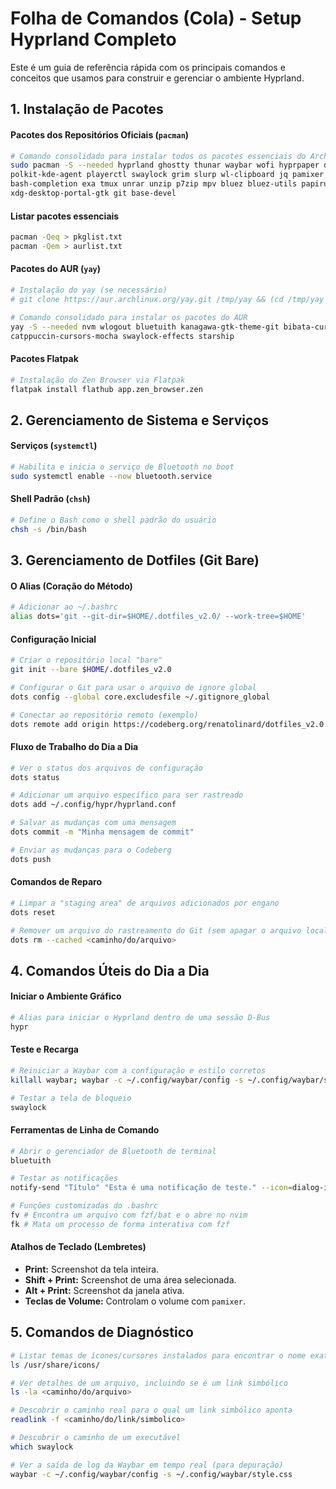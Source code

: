 # Folha de Comandos (Cola) - Setup Hyprland Completo

Este é um guia de referência rápida com os principais comandos e conceitos que 
usamos para construir e gerenciar o ambiente Hyprland.

## 1\. Instalação de Pacotes

#### Pacotes dos Repositórios Oficiais (`pacman`)

```bash
# Comando consolidado para instalar todos os pacotes essenciais do Arch
sudo pacman -S --needed hyprland ghostty thunar waybar wofi hyprpaper dunst 
polkit-kde-agent playerctl swaylock grim slurp wl-clipboard jq pamixer fastfetch
bash-completion exa tmux unrar unzip p7zip mpv bluez bluez-utils papirus-icon-theme 
xdg-desktop-portal-gtk git base-devel
```

#### Listar pacotes essenciais 

```bash
pacman -Qeq > pkglist.txt
pacman -Qem > aurlist.txt
```

#### Pacotes do AUR (`yay`)

```bash
# Instalação do yay (se necessário)
# git clone https://aur.archlinux.org/yay.git /tmp/yay && (cd /tmp/yay && makepkg -si)

# Comando consolidado para instalar os pacotes do AUR
yay -S --needed nvm wlogout bluetuith kanagawa-gtk-theme-git bibata-cursor-theme
catppuccin-cursors-mocha swaylock-effects starship
```

#### Pacotes Flatpak

```bash
# Instalação do Zen Browser via Flatpak
flatpak install flathub app.zen_browser.zen
```

## 2\. Gerenciamento de Sistema e Serviços

#### Serviços (`systemctl`)

```bash
# Habilita e inicia o serviço de Bluetooth no boot
sudo systemctl enable --now bluetooth.service
```

#### Shell Padrão (`chsh`)

```bash
# Define o Bash como o shell padrão do usuário
chsh -s /bin/bash
```

## 3\. Gerenciamento de Dotfiles (Git Bare)

#### O Alias (Coração do Método)

```bash
# Adicionar ao ~/.bashrc
alias dots='git --git-dir=$HOME/.dotfiles_v2.0/ --work-tree=$HOME'
```

#### Configuração Inicial

```bash
# Criar o repositório local "bare"
git init --bare $HOME/.dotfiles_v2.0

# Configurar o Git para usar o arquivo de ignore global
dots config --global core.excludesfile ~/.gitignore_global

# Conectar ao repositório remoto (exemplo)
dots remote add origin https://codeberg.org/renatolinard/dotfiles_v2.0.git
```

#### Fluxo de Trabalho do Dia a Dia

```bash
# Ver o status dos arquivos de configuração
dots status

# Adicionar um arquivo específico para ser rastreado
dots add ~/.config/hypr/hyprland.conf

# Salvar as mudanças com uma mensagem
dots commit -m "Minha mensagem de commit"

# Enviar as mudanças para o Codeberg
dots push
```

#### Comandos de Reparo

```bash
# Limpar a "staging area" de arquivos adicionados por engano
dots reset

# Remover um arquivo do rastreamento do Git (sem apagar o arquivo local)
dots rm --cached <caminho/do/arquivo>
```

## 4\. Comandos Úteis do Dia a Dia

#### Iniciar o Ambiente Gráfico

```bash
# Alias para iniciar o Hyprland dentro de uma sessão D-Bus
hypr
```

#### Teste e Recarga

```bash
# Reiniciar a Waybar com a configuração e estilo corretos
killall waybar; waybar -c ~/.config/waybar/config -s ~/.config/waybar/style.css &

# Testar a tela de bloqueio
swaylock
```

#### Ferramentas de Linha de Comando

```bash
# Abrir o gerenciador de Bluetooth de terminal
bluetuith

# Testar as notificações
notify-send "Título" "Esta é uma notificação de teste." --icon=dialog-information

# Funções customizadas do .bashrc
fv # Encontra um arquivo com fzf/bat e o abre no nvim
fk # Mata um processo de forma interativa com fzf
```

#### Atalhos de Teclado (Lembretes)

  * **Print:** Screenshot da tela inteira.
  * **Shift + Print:** Screenshot de uma área selecionada.
  * **Alt + Print:** Screenshot da janela ativa.
  * **Teclas de Volume:** Controlam o volume com `pamixer`.

## 5\. Comandos de Diagnóstico

```bash
# Listar temas de ícones/cursores instalados para encontrar o nome exato
ls /usr/share/icons/

# Ver detalhes de um arquivo, incluindo se é um link simbólico
ls -la <caminho/do/arquivo>

# Descobrir o caminho real para o qual um link simbólico aponta
readlink -f <caminho/do/link/simbolico>

# Descobrir o caminho de um executável
which swaylock

# Ver a saída de log da Waybar em tempo real (para depuração)
waybar -c ~/.config/waybar/config -s ~/.config/waybar/style.css
```
